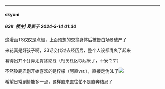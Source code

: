 ﻿
*****

####  skyuni  
##### 63#         楼主| 发表于 2024-5-14 01:30

这漫画TS仅仅是点缀，上面预想的交换身体后被告白场景破产了

来花真是好孩子啊，23话交代过去经历后，整个人设都清爽了起来

看得出并不打算走胃疼路线（相关社区吵起来了，不安です）

不然铃鹿君刚开始喜欢的是柠檬（阿直ver.），直接走伪BL了<img src="https://static.saraba1st.com/image/smiley/face2017/198.png" referrerpolicy="no-referrer">

希望日常剧情能多一点，这样直来直往怕不是直奔结局了

